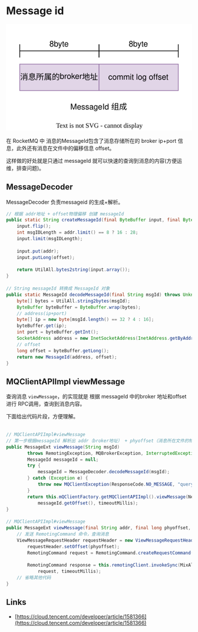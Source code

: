 # Message id

![./images/rocketmq-message-id.drawio.svg](./images/rocketmq-message-id.drawio.svg)

在 RocketMQ 中 消息的MessageId包含了消息存储所在的 broker ip+port 信息，此外还有消息在文件中的偏移信息 offset。

这样做的好处就是只通过 messageId 就可以快速的查询到消息的内容(方便运维，排查问题)。

## MessageDecoder

MessageDecoder 负责messageid 的生成+解析。

```java
// 根据 addr地址 + offset物理偏移 创建 messageId
public static String createMessageId(final ByteBuffer input, final ByteBuffer addr, final long offset) {
    input.flip();
    int msgIDLength = addr.limit() == 8 ? 16 : 28;
    input.limit(msgIDLength);

    input.put(addr);
    input.putLong(offset);

    return UtilAll.bytes2string(input.array());
}

// String messageId 转换成 MessageId 对象
public static MessageId decodeMessageId(final String msgId) throws UnknownHostException {
    byte[] bytes = UtilAll.string2bytes(msgId);
    ByteBuffer byteBuffer = ByteBuffer.wrap(bytes);
    // address(ip+port)
    byte[] ip = new byte[msgId.length() == 32 ? 4 : 16];
    byteBuffer.get(ip);
    int port = byteBuffer.getInt();
    SocketAddress address = new InetSocketAddress(InetAddress.getByAddress(ip), port);
    // offset
    long offset = byteBuffer.getLong();
    return new MessageId(address, offset);
}
```

## MQClientAPIImpl viewMessage

查询消息 `viewMessage`，的实现就是 根据 messageId 中的broker 地址和offset 进行 RPC调用，查询到消息内容。

下面给出代码片段，方便理解。

```java

// MQClientAPIImpl#viewMessage
// 第一步根据messageId 解析出 addr（broker地址） + phyoffset（消息所在文件的物理偏移）
public MessageExt viewMessage(String msgId)
        throws RemotingException, MQBrokerException, InterruptedException, MQClientException {
        MessageId messageId = null;
        try {
            messageId = MessageDecoder.decodeMessageId(msgId);
        } catch (Exception e) {
            throw new MQClientException(ResponseCode.NO_MESSAGE, "query message by id finished, but no message.");
        }
        return this.mQClientFactory.getMQClientAPIImpl().viewMessage(NetworkUtil.socketAddress2String(messageId.getAddress()),
            messageId.getOffset(), timeoutMillis);
}

// MQClientAPIImpl#viewMessage
public MessageExt viewMessage(final String addr, final long phyoffset, final long timeoutMillis){
    // 发送 RemotingCommand 命令，查询消息
    ViewMessageRequestHeader requestHeader = new ViewMessageRequestHeader();
        requestHeader.setOffset(phyoffset);
        RemotingCommand request = RemotingCommand.createRequestCommand(RequestCode.VIEW_MESSAGE_BY_ID, requestHeader);

        RemotingCommand response = this.remotingClient.invokeSync(MixAll.brokerVIPChannel(this.clientConfig.isVipChannelEnabled(), addr),
            request, timeoutMillis);
    // 省略其他代码
}
```

## Links

- [https://cloud.tencent.com/developer/article/1581366](https://cloud.tencent.com/developer/article/1581366)